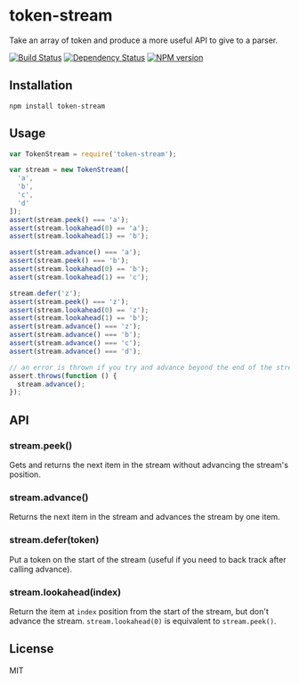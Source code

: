 # token-stream

Take an array of token and produce a more useful API to give to a parser.

[![Build Status](https://img.shields.io/travis/jadejs/token-stream/master.svg)](https://travis-ci.org/jadejs/token-stream)
[![Dependency Status](https://img.shields.io/gemnasium/jadejs/token-stream.svg)](https://gemnasium.com/jadejs/token-stream)
[![NPM version](https://img.shields.io/npm/v/token-stream.svg)](https://www.npmjs.org/package/token-stream)

## Installation

    npm install token-stream

## Usage

```js
var TokenStream = require('token-stream');

var stream = new TokenStream([
  'a',
  'b',
  'c',
  'd'
]);
assert(stream.peek() === 'a');
assert(stream.lookahead(0) == 'a');
assert(stream.lookahead(1) == 'b');

assert(stream.advance() === 'a');
assert(stream.peek() === 'b');
assert(stream.lookahead(0) == 'b');
assert(stream.lookahead(1) == 'c');

stream.defer('z');
assert(stream.peek() === 'z');
assert(stream.lookahead(0) == 'z');
assert(stream.lookahead(1) == 'b');
assert(stream.advance() === 'z');
assert(stream.advance() === 'b');
assert(stream.advance() === 'c');
assert(stream.advance() === 'd');

// an error is thrown if you try and advance beyond the end of the stream
assert.throws(function () {
  stream.advance();
});
```

## API

### stream.peek()

Gets and returns the next item in the stream without advancing the stream's position.

### stream.advance()

Returns the next item in the stream and advances the stream by one item.

### stream.defer(token)

Put a token on the start of the stream (useful if you need to back track after calling advance).

### stream.lookahead(index)

Return the item at `index` position from the start of the stream, but don't advance the stream.  `stream.lookahead(0)` is equivalent to `stream.peek()`.

## License

  MIT

